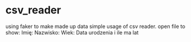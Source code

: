 # csv_reader

using faker to make made up data
simple usage of csv reader. 
open file to show:
Imię: 
Nazwisko:
Wiek: Data urodzenia i ile ma lat